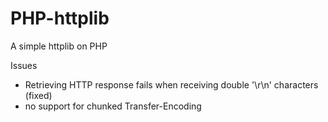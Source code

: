 PHP-httplib
===========

A simple httplib on PHP

Issues
 - Retrieving HTTP response fails when receiving double '\r\n' characters (fixed)
 - no support for chunked Transfer-Encoding
